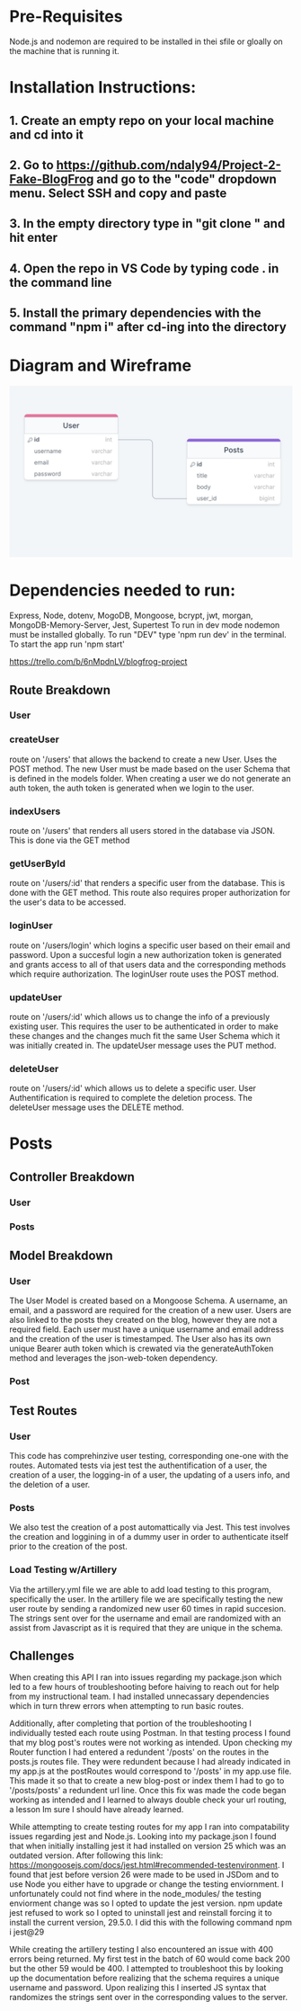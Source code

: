 # Pre-Requisites 

Node.js and nodemon are required to be installed in thei sfile or gloally on the machine that is running it.
# Installation Instructions:
## 1. Create an empty repo on your local machine and cd into it
## 2. Go to https://github.com/ndaly94/Project-2-Fake-BlogFrog and go to the "code" dropdown menu. Select SSH and copy and paste
## 3. In the empty directory type in "git clone <paste SSH here>" and hit enter
## 4. Open the repo in VS Code by typing code . in the command line
## 5. Install the primary dependencies with the command "npm i" after cd-ing into the directory


# Diagram and Wireframe

![Alt text](User-Posts-Diagram.jpeg)

# Dependencies needed to run:

Express, Node, dotenv, MogoDB, Mongoose, bcrypt, jwt, morgan, MongoDB-Memory-Server, Jest, Supertest
To run in dev mode nodemon must be installed globally. To run "DEV" type 'npm run dev' in the terminal.
To start the app run 'npm start'


https://trello.com/b/6nMpdnLV/blogfrog-project


## Route Breakdown
### User
### createUser
route on '/users' that allows the backend to create a new User. Uses the POST method. The new User must be made based on the user Schema that is defined in the models folder. When creating a user we do not generate an auth token, the auth token is generated when we login to the user. 
### indexUsers
route on '/users' that renders all users stored in the database via JSON. This is done via the GET method
### getUserById
route on '/users/:id' that renders a specific user from the database. This is done with the GET method. This route also requires proper authorization for the user's data to be accessed. 
### loginUser
route on '/users/login' which logins a specific user based on their email and password. Upon a succesful login a new authorization token is generated and grants access to all of that users data and the corresponding methods which require authorization. The loginUser route uses the POST method.
### updateUser
route on '/users/:id' which allows us to change the info of a previously existing user. This requires the user to be authenticated in order to make these changes and the changes much fit the same User Schema which it was initially created in. The updateUser message uses the PUT method. 
### deleteUser
route on '/users/:id' which allows us to delete a specific user. User Authentification is required to complete the deletion process. The deleteUser message uses the DELETE method. 

# Posts


## Controller Breakdown
### User
### Posts

## Model Breakdown
### User
The User Model is created based on a Mongoose Schema. A username, an email, and a password are required for the creation of a new user. Users are also linked to the posts they created on the blog, however they are not a required field. Each user must have a unique username and email address and the creation of the user is timestamped. 
The User also has its own unique Bearer auth token which is crewated via the generateAuthToken method and leverages the json-web-token dependency. 

### Post


## Test Routes

### User
This code has comprehinzive user testing, corresponding one-one with the routes. Automated tests via jest test the authentification of a user, the creation of a user, the logging-in of a user, the updating of a users info, and the deletion of a user. 

### Posts
We also test the creation of a post automattically via Jest. This test involves the creation and loggining in of a dummy user in order to authenticate itself prior to the creation of the post.

### Load Testing w/Artillery

Via the artillery.yml file we are able to add load testing to this program, specifically the user. In the artillery file we are specifically testing the new user route by sending a randomized new user 60 times in rapid succesion. The strings sent over for the username and email are randomized with an assist from Javascript as it is required that they are unique in the schema.

## Challenges
When creating this API I ran into issues regarding my package.json which led to a few hours of troubleshooting before haiving to reach out for help from my instructional team. I had installed unnecassary dependencies which in turn threw errors when attempting to run basic routes.

Additionally, after completing that portion of the troubleshooting I individually tested each route using Postman. In that testing process I found that my blog post's routes were not working as intended. Upon checking my Router function I had entered a redundent '/posts' on the routes in the posts.js routes file. They were redundent because I had already indicated in my app.js at the postRoutes would correspond to '/posts' in my app.use file. This made it so that to create a new blog-post or index them I had to go to '/posts/posts' a redundent url line. Once this fix was made the code began working as intended and I learned to always double check your url routing, a lesson Im sure I should have already learned. 

While attempting to create testing routes for my app I ran into compatability issues regarding jest and Node.js. Looking into my package.json I found that when initially installing jest it had installed on version 25 which was an outdated version. After following this link: https://mongoosejs.com/docs/jest.html#recommended-testenvironment. I found that jest before version 26 were made to be used in JSDom and to use Node you either have to upgrade or change the testing enviornment. I unfortunately could not find where in the node_modules/ the testing enviorment change was so I opted to update the jest version. npm update jest refused to work so I opted to uninstall jest and reinstall forcing it to install the current version, 29.5.0. I did this with the following command npm i jest@29

While creating the artillery testing I also encountered an issue with 400 errors being returned. My first test in the batch of 60 would come back 200 but the other 59 would be 400. I attempted to troubleshoot this by looking up the documentation before realizing that the schema requires a unique username and password. Upon realizing this I inserted JS syntax that randomizes the strings sent over in the corresponding values to the server. 